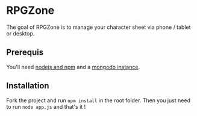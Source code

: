 RPGZone
=======

The goal of RPGZone is to manage your character sheet via phone / tablet or desktop.

## Prerequis

You'll need [nodejs and npm](http://nodejs.org/) and a [mongodb instance](http://www.mongodb.org/).

## Installation

Fork the project and run `npm install` in the root folder. Then you just need to run `node app.js` and that's it !
